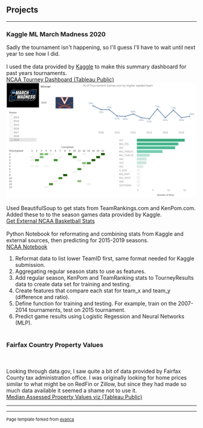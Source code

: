 ## Projects

---

### Kaggle ML March Madness 2020 <br>
Sadly the tournament isn't happening, so I'll guess I'll have to wait until next year to see how I did.
<br> <br>
I used the data provided by [Kaggle](https://www.kaggle.com/c/google-cloud-ncaa-march-madness-2020-division-1-mens-tournament/data) to make this summary dashboard for past years tournaments.
<br>
[NCAA Tourney Dashboard (Tableau Public)](https://public.tableau.com/profile/cameron.de.la.pena#!/vizhome/NCAABasketball_15841125763020/Dashboard1)
<br>
<img src="images/ncaa_viz.PNG?raw=true"/>
<br>
<br>
Used BeautifulSoup to get stats from TeamRankings.com and KenPom.com.  Added these to to the season games data provided by Kaggle. 
<br>
[Get External NCAA Basketball Stats](https://github.com/cam-d/cam-d.github.io/blob/master/teamRankings.ipynb)
<br><br>
Python Notebook for reformating and combining stats from Kaggle and external sources, then predicting for 2015-2019 seasons. <br>
[NCAA Notebook](https://github.com/cam-d/cam-d.github.io/blob/master/NCAA_Bball_copy.ipynb)
<br>
1.	Reformat data to list lower TeamID first, same format needed for Kaggle submission.
2.	Aggregating regular season stats to use as features.
3.	Add regular season, KenPom and TeamRanking stats to TourneyResults data to create data set for training and testing.
4.	Create features that compare each stat for team_x and team_y (difference and ratio).
5.	Define function for training and testing.  For example, train on the 2007-2014 tournaments, test on 2015 tournament.
6.	Predict game results using Logistic Regession and Neural Networks (MLP).
<br><br>
### Fairfax Country Property Values
<br><br>
Looking through data.gov, I saw quite a bit of data provided by Fairfax County tax administration office.  I was originally looking for home prices similar to what might be on RedFin or Zillow, but since they had made so much data available it seemed a shame not to use it.  <br>
[Median Assessed Property Values viz (Tableau Public)](https://public.tableau.com/profile/cameron.de.la.pena#!/vizhome/FfxHouses/Dashboard1)

---

<!--### Category Name 2-->

<!-- - [Project 1 Title](http://example.com/)-->



---
<p style="font-size:11px">Page template forked from <a href="https://github.com/evanca/quick-portfolio">evanca</a></p>
<!-- Remove above link if you don't want to attibute -->
